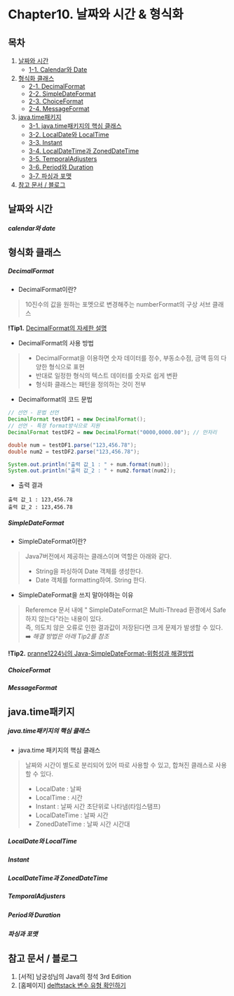 # Chapter10. 날짜와 시간 & 형식화

## 목차 
1. [날짜와 시간](https://github.com/hongcoding94/java_storage/blob/main/Chapter10.%20%EB%82%A0%EC%A7%9C%EC%99%80%20%EC%8B%9C%EA%B0%84%20&%20%ED%98%95%EC%8B%9D%ED%99%94.md#%EB%82%A0%EC%A7%9C%EC%99%80-%EC%8B%9C%EA%B0%84 "날짜와 시간")
    - [1-1. Calendar와 Date](https://github.com/hongcoding94/java_storage/blob/main/Chapter10.%20%EB%82%A0%EC%A7%9C%EC%99%80%20%EC%8B%9C%EA%B0%84%20&%20%ED%98%95%EC%8B%9D%ED%99%94.md#calendar%EC%99%80-date "Calendar와 Date")
2. [형식화 클래스](https://github.com/hongcoding94/java_storage/blob/main/Chapter10.%20%EB%82%A0%EC%A7%9C%EC%99%80%20%EC%8B%9C%EA%B0%84%20&%20%ED%98%95%EC%8B%9D%ED%99%94.md#%ED%98%95%EC%8B%9D%ED%99%94-%ED%81%B4%EB%9E%98%EC%8A%A4 "형식화 클래스")
    - [2-1. DecimalFormat](https://github.com/hongcoding94/java_storage/blob/main/Chapter10.%20%EB%82%A0%EC%A7%9C%EC%99%80%20%EC%8B%9C%EA%B0%84%20&%20%ED%98%95%EC%8B%9D%ED%99%94.md#decimalformat "DecimalFormat")
    - [2-2. SimpleDateFormat](https://github.com/hongcoding94/java_storage/blob/main/Chapter10.%20%EB%82%A0%EC%A7%9C%EC%99%80%20%EC%8B%9C%EA%B0%84%20&%20%ED%98%95%EC%8B%9D%ED%99%94.md#simpledateformat "SimpleDateFormat")
    - [2-3. ChoiceFormat](https://github.com/hongcoding94/java_storage/blob/main/Chapter10.%20%EB%82%A0%EC%A7%9C%EC%99%80%20%EC%8B%9C%EA%B0%84%20&%20%ED%98%95%EC%8B%9D%ED%99%94.md#choiceformat "ChoiceFormat")
    - [2-4. MessageFormat](https://github.com/hongcoding94/java_storage/blob/main/Chapter10.%20%EB%82%A0%EC%A7%9C%EC%99%80%20%EC%8B%9C%EA%B0%84%20&%20%ED%98%95%EC%8B%9D%ED%99%94.md#messageformat "MessageFormat")
3. [java.time패키지](https://github.com/hongcoding94/java_storage/blob/main/Chapter10.%20%EB%82%A0%EC%A7%9C%EC%99%80%20%EC%8B%9C%EA%B0%84%20&%20%ED%98%95%EC%8B%9D%ED%99%94.md#javatime%ED%8C%A8%ED%82%A4%EC%A7%80 "java.time패키지")
    - [3-1. java.time패키지의 핵심 클래스](https://github.com/hongcoding94/java_storage/blob/main/Chapter10.%20%EB%82%A0%EC%A7%9C%EC%99%80%20%EC%8B%9C%EA%B0%84%20&%20%ED%98%95%EC%8B%9D%ED%99%94.md#javatime%ED%8C%A8%ED%82%A4%EC%A7%80%EC%9D%98-%ED%95%B5%EC%8B%AC-%ED%81%B4%EB%9E%98%EC%8A%A4 "java.time패키지의 핵심 클래스")
    - [3-2. LocalDate와 LocalTime](https://github.com/hongcoding94/java_storage/blob/main/Chapter10.%20%EB%82%A0%EC%A7%9C%EC%99%80%20%EC%8B%9C%EA%B0%84%20&%20%ED%98%95%EC%8B%9D%ED%99%94.md#localdate%EC%99%80-localtime "LocalDate와 LocalTime")
    - [3-3. Instant](https://github.com/hongcoding94/java_storage/blob/main/Chapter10.%20%EB%82%A0%EC%A7%9C%EC%99%80%20%EC%8B%9C%EA%B0%84%20&%20%ED%98%95%EC%8B%9D%ED%99%94.md#instant "Instant")
    - [3-4. LocalDateTime과 ZonedDateTime](https://github.com/hongcoding94/java_storage/blob/main/Chapter10.%20%EB%82%A0%EC%A7%9C%EC%99%80%20%EC%8B%9C%EA%B0%84%20%26%20%ED%98%95%EC%8B%9D%ED%99%94.md#localdatetime%EA%B3%BC-zoneddatetime "LocalDateTime과 ZonedDateTime")
    - [3-5. TemporalAdjusters](https://github.com/hongcoding94/java_storage/blob/main/Chapter10.%20%EB%82%A0%EC%A7%9C%EC%99%80%20%EC%8B%9C%EA%B0%84%20&%20%ED%98%95%EC%8B%9D%ED%99%94.md#temporaladjusters "TemporalAdjusters")
    - [3-6. Period와 Duration](https://github.com/hongcoding94/java_storage/blob/main/Chapter10.%20%EB%82%A0%EC%A7%9C%EC%99%80%20%EC%8B%9C%EA%B0%84%20&%20%ED%98%95%EC%8B%9D%ED%99%94.md#period%EC%99%80-duration "Period와 Duration")
    - [3-7. 파싱과 포맷](https://github.com/hongcoding94/java_storage/blob/main/Chapter10.%20%EB%82%A0%EC%A7%9C%EC%99%80%20%EC%8B%9C%EA%B0%84%20&%20%ED%98%95%EC%8B%9D%ED%99%94.md#%ED%8C%8C%EC%8B%B1%EA%B3%BC-%ED%8F%AC%EB%A7%B7 "파싱과 포맷")
4. [참고 문서 / 블로그](https://github.com/hongcoding94/java_storage/blob/main/Chapter10.%20%EB%82%A0%EC%A7%9C%EC%99%80%20%EC%8B%9C%EA%B0%84%20&%20%ED%98%95%EC%8B%9D%ED%99%94.md#%EC%B0%B8%EA%B3%A0-%EB%AC%B8%EC%84%9C--%EB%B8%94%EB%A1%9C%EA%B7%B8 "참고 문서 / 블로그")


## 날짜와 시간

##### calendar와 date



## 형식화 클래스

##### DecimalFormat

 - DecimalFormat이란? 
 > 10진수의 값을 원하는 포멧으로 변경해주는 numberFormat의 구상 서브 클래스 

 **!Tip1.** [DecimalFormat의 자세한 설명](http://cris.joongbu.ac.kr/course/2019-1/jcp/api/java/text/DecimalFormat.html)

 - DecimalFormat의 사용 방법
 >  - DecimalFormat을 이용하면 숫자 데이터를 정수, 부동소수점, 금액 등의 다양한 형식으로 표현
 >  - 반대로 일정한 형식의 텍스트 데이터를 숫자로 쉽게 변환
 >  - 형식화 클래스는 패턴을 정의하는 것이 전부

 - Decimalformat의 코드 문법
 ```java
 // 선언 - 문법 선언
 DecimalFormat testDF1 = new DecimalFormat();
 // 선언 - 특정 format방식으로 지원
 DecimalFormat testDF2 = new DecimalFormat("0000,0000.00"); // 만자리
 
 double num = testDF1.parse("123,456.78");
 double num2 = testDF2.parse("123,456.78");
 
 System.out.println("출력 값_1 : " + num.format(num));
 System.out.println("출력 값_2 : " + num2.format(num2));
 ```
 
 - 출력 결과
 ```text
 출력 값_1 : 123,456.78
 출력 값_2 : 123,456.78
 ```
 
##### SimpleDateFormat

 - SimpleDateFormat이란?
 > Java7버전에서 제공하는 클래스이며 역할은 아래와 같다.
 >  - String을 파싱하여 Date 객체를 생성한다.
 >  - Date 객체를 formatting하여. String 한다.
 
 - SimpleDateFormat을 쓰지 말아야하는 이유
 > Referemce 문서 내에 " SimpleDateFormat은 Multi-Thread 환경에서 Safe하지 않는다"라는 내용이 있다.<br/>
 > 즉, 의도치 않은 오류로 인한 결과값이 저장된다면 크게 문제가 발생할 수 있다. ➡️ *해결 방법은 아래 Tip2를 참조*

 **!Tip2.** [pranne1224님의 Java-SimpleDateFormat-위험성과 해결방법](https://velog.io/@pranne1224/Java-SimpleDateFormat-%EC%9C%84%ED%97%98%EC%84%B1)

##### ChoiceFormat

##### MessageFormat

## java.time패키지

##### java.time패키지의 핵심 클래스
 
 - java.time 패키지의 핵심 클래스
 > 날짜와 시간이 별도로 분리되어 있어 따로 사용할 수 있고, 합쳐진 클래스로 사용할 수 있다.
 >  - LocalDate : 날짜
 >  - LocalTime : 시간
 >  - Instant : 날짜 시간 초단위로 나타냄(타임스탬프)
 >  - LocalDateTime : 날짜 시간
 >  - ZonedDateTime : 날짜 시간 시간대
 
##### LocalDate와 LocalTime

##### Instant

##### LocalDateTime과 ZonedDateTime

##### TemporalAdjusters

##### Period와 Duration

##### 파싱과 포맷

## 참고 문서 / 블로그
1. [서적] 남궁성님의 Java의 정석 3rd Edition
2. [홈페이지] [delftstack 변수 유형 확인하기](https://www.delftstack.com/ko/howto/java/how-to-check-type-of-a-variable-in-java/)
